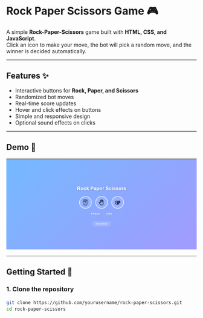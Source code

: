 # Rock Paper Scissors Game 🎮

A simple **Rock-Paper-Scissors** game built with **HTML, CSS, and JavaScript**.  
Click an icon to make your move, the bot will pick a random move, and the winner is decided automatically.

---

## Features ✨
- Interactive buttons for **Rock, Paper, and Scissors**  
- Randomized bot moves  
- Real-time score updates  
- Hover and click effects on buttons  
- Simple and responsive design  
- Optional sound effects on clicks  

---

## Demo 🎥
![Game Demo](img/screenshot.png)  

---

## Getting Started 🚀

### 1. Clone the repository
```bash
git clone https://github.com/yourusername/rock-paper-scissors.git
cd rock-paper-scissors
